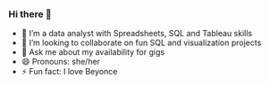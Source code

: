 ### Hi there 👋


- 🌱 I’m a data analyst with Spreadsheets, SQL and Tableau skills
- 👯 I’m looking to collaborate on fun SQL and visualization projects
- 💬 Ask me about my availability for gigs
- 😄 Pronouns: she/her
- ⚡ Fun fact: I love Beyonce
